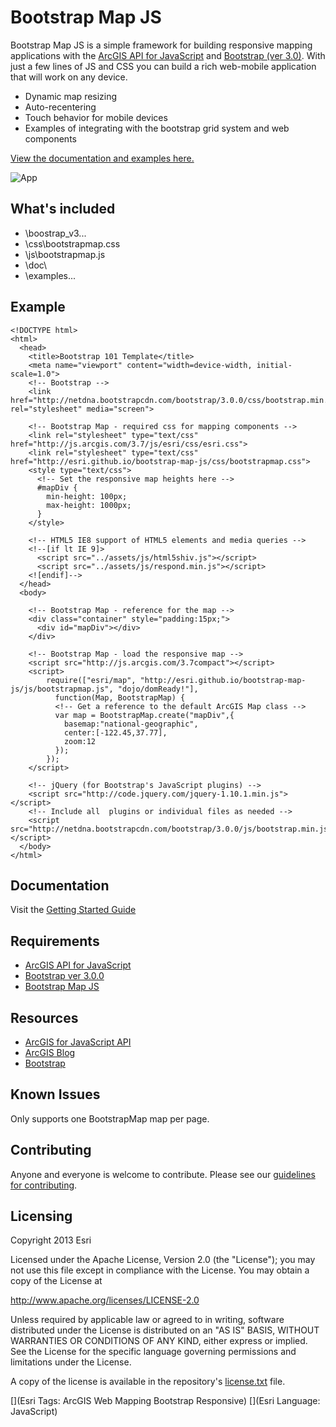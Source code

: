 # Bootstrap Map JS

Bootstrap Map JS is a simple framework for building responsive mapping applications with the [ArcGIS API for JavaScript](http://developers.arcgis.com) and [Bootstrap (ver 3.0)](http://getbootstrap.com).  With just a few lines of JS and CSS you can build a rich web-mobile application that will work on any device.  

* Dynamic map resizing
* Auto-recentering
* Touch behavior for mobile devices
* Examples of integrating with the bootstrap grid system and web components

[View the documentation and examples here.](http://esri.github.com/bootstrap-map-js/doc/index.html)

![App](https://raw.github.com/Esri/bootstrap-map-js/master/bootstrapmapjs.png)

## What's included
* \boostrap_v3\...
* \css\bootstrapmap.css
* \js\bootstrapmap.js 
* \doc\
* \examples\... 

## Example

```
<!DOCTYPE html>
<html>
  <head>
    <title>Bootstrap 101 Template</title>
    <meta name="viewport" content="width=device-width, initial-scale=1.0">
    <!-- Bootstrap -->
    <link href="http://netdna.bootstrapcdn.com/bootstrap/3.0.0/css/bootstrap.min.css" rel="stylesheet" media="screen">

    <!-- Bootstrap Map - required css for mapping components -->
    <link rel="stylesheet" type="text/css" href="http://js.arcgis.com/3.7/js/esri/css/esri.css">   
    <link rel="stylesheet" type="text/css" href="http://esri.github.io/bootstrap-map-js/css/bootstrapmap.css">   
    <style type="text/css">
      <!-- Set the responsive map heights here -->
      #mapDiv {
        min-height: 100px; 
        max-height: 1000px; 
      }
    </style>

    <!-- HTML5 IE8 support of HTML5 elements and media queries -->
    <!--[if lt IE 9]>
      <script src="../assets/js/html5shiv.js"></script>
      <script src="../assets/js/respond.min.js"></script>
    <![endif]-->
  </head>
  <body>

    <!-- Bootstrap Map - reference for the map -->
    <div class="container" style="padding:15px;">
      <div id="mapDiv"></div>
    </div>

    <!-- Bootstrap Map - load the responsive map -->
    <script src="http://js.arcgis.com/3.7compact"></script>
    <script>
        require(["esri/map", "http://esri.github.io/bootstrap-map-js/js/bootstrapmap.js", "dojo/domReady!"], 
          function(Map, BootstrapMap) {
          <!-- Get a reference to the default ArcGIS Map class -->
          var map = BootstrapMap.create("mapDiv",{
            basemap:"national-geographic",
            center:[-122.45,37.77],
            zoom:12
          });
        });
    </script>

    <!-- jQuery (for Bootstrap's JavaScript plugins) -->
    <script src="http://code.jquery.com/jquery-1.10.1.min.js"></script>
    <!-- Include all  plugins or individual files as needed -->
    <script src="http://netdna.bootstrapcdn.com/bootstrap/3.0.0/js/bootstrap.min.js"></script>
  </body>
</html>
```

## Documentation

Visit the [Getting Started Guide](http://esri.github.com/bootstrap-map-js/doc/getstarted.html)

## Requirements

* [ArcGIS API for JavaScript](http://developers.arcgis.com)
* [Bootstrap ver 3.0.0](http://getbootstrap.com)
* [Bootstrap Map JS](http://esri.github.com/bootstrap-map-js/)

## Resources

* [ArcGIS for JavaScript API](http://developers.arcgis.com/)
* [ArcGIS Blog](http://blogs.esri.com/esri/arcgis/)
* [Bootstrap](http://getbootstrap.com/)

## Known Issues

Only supports one BootstrapMap map per page.

## Contributing

Anyone and everyone is welcome to contribute. Please see our [guidelines for contributing](https://github.com/esri/contributing).

## Licensing
Copyright 2013 Esri

Licensed under the Apache License, Version 2.0 (the "License");
you may not use this file except in compliance with the License.
You may obtain a copy of the License at

   http://www.apache.org/licenses/LICENSE-2.0

Unless required by applicable law or agreed to in writing, software
distributed under the License is distributed on an "AS IS" BASIS,
WITHOUT WARRANTIES OR CONDITIONS OF ANY KIND, either express or implied.
See the License for the specific language governing permissions and
limitations under the License.

A copy of the license is available in the repository's [license.txt]( https://raw.github.com/Esri/bootstrap-map-js/master/license.txt) file.

[](Esri Tags: ArcGIS Web Mapping Bootstrap Responsive)
[](Esri Language: JavaScript)
